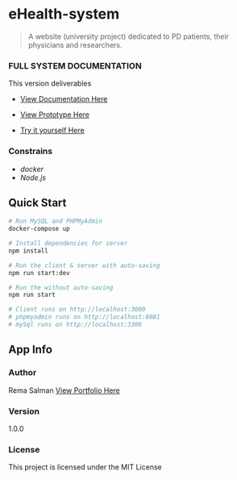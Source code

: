 # eHealth-system

> A website (university project) dedicated to PD patients, their physicians and researchers.

### FULL SYSTEM DOCUMENTATION
This version deliverables 

* [View Documentation Here](https://drive.google.com/file/d/1ellKY_bEZyL58M1W2JcbsqEheoE8pnJq/view?usp=sharing)

* [View Prototype Here]( https://youtu.be/C4y5vagvahM)
* [Try it yourself Here]( http://167.99.250.32:3000/)

### Constrains
* _docker_
* _Node.js_

## Quick Start

``` bash
# Run MySQL and PHPMyAdmin
docker-compose up

# Install dependencies for server
npm install

# Run the client & server with auto-saving
npm run start:dev

# Run the without auto-saving
npm run start

# Client runs on http://localhost:3000
# phpmyadmin runs on http://localhost:8081
# mySql runs on http://localhost:3306
```

## App Info

### Author

Rema Salman
[View Portfolio Here](https://www.behance.net/remasalmana998)

### Version

1.0.0

### License

This project is licensed under the MIT License
